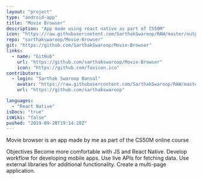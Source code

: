 ```yaml
---
layout: "project"
type: "android-app"
title: "Movie Browser"
description: "App made using react native as part of CS50M"
icon: "https://raw.githubusercontent.com/SarthakSwaroop/RAW/master/output-onlinepngtools%20(3).png"
repo: "sarthakswaroop/Movie-Browser"
git: "https://github.com/SarthakSwaroop/Movie-Browser"
links: 
  - name: "GitHub"
    url: "https://github.com/sarthakswaroop/Movie-Browser"
    icon: "https://github.com/favicon.ico"
contributors: 
  - login: "Sarthak Swaroop Bansal"
    avatar: "https://raw.githubusercontent.com/SarthakSwaroop/RAW/master/mee.jpg"
    url: "https://github.com/sarthakswaroop"

languages: 
  - "React Native"
isDocs: "true"
isWiki: "false"
pushed: "2019-09-28T19:14:28Z"
---
```

Movie browser is an app made by me as part of the CS50M online course

Objectives
Become more comfortable with JS and React Native.
Develop workflow for developing mobile apps.
Use live APIs for fetching data.
Use external libraries for additional functionality.
Create a multi-page application.
